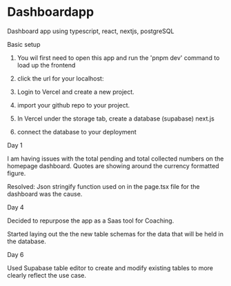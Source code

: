 # Dashboardapp
Dashboard app using typescript, react, nextjs, postgreSQL 


Basic setup

1. You wil first need to open this app and run the 'pnpm dev' command to load up the frontend 

2. click the url for your localhost:

3. Login to Vercel and create a new project.

4. import your github repo to your project.

5. In Vercel under the storage tab, create a database (supabase) next.js

6. connect the database to your deployment

Day 1

I am having issues with the total pending and total collected numbers on the homepage dashboard. Quotes are showing
around the currency formatted figure.

Resolved: Json stringify function used on in the page.tsx file for the dashboard was the cause.

Day 4

Decided to repurpose the app as a Saas tool for Coaching. 


Started laying out the the new table schemas for the data that will be held in the database.


Day 6

Used Supabase table editor to create and modify existing tables to more clearly reflect the use case. 